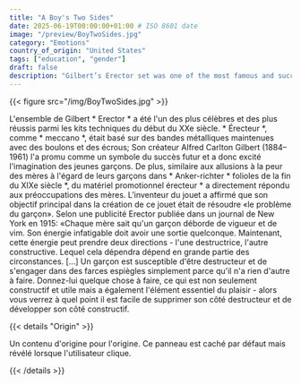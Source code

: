 ```yaml
---
title: "A Boy's Two Sides"
date: 2025-06-19T00:00:00+01:00 # ISO 8601 date
image: "/preview/BoyTwoSides.jpg"
category: "Emotions"
country_of_origin: "United States"
tags: ["education", "gender"]
draft: false
description: "Gilbert’s Erector set was one of the most famous and successful..."
---
```




{{< figure src="/img/BoyTwoSides.jpg" >}}

L'ensemble de Gilbert * Erector * a été l'un des plus célèbres et des plus réussis parmi les kits techniques du début du XXe siècle. * Érecteur *, comme * meccano *, était basé sur des bandes métalliques maintenues avec des boulons et des écrous; Son créateur Alfred Carlton Gilbert (1884–1961) l'a promu comme un symbole du succès futur et a donc excité l'imagination des jeunes garçons. De plus, similaire aux allusions à la peur des mères à l'égard de leurs garçons dans * Anker-richter * folioles de la fin du XIXe siècle *, du matériel promotionnel érecteur * a directement répondu aux préoccupations des mères. L’inventeur du jouet a affirmé que son objectif principal dans la création de ce jouet était de résoudre «le problème du garçon». Selon une publicité Erector publiée dans un journal de New York en 1915:
«Chaque mère sait qu'un garçon déborde de vigueur et de vim. Son énergie infatigable doit avoir une sortie quelconque. Maintenant, cette énergie peut prendre deux directions - l'une destructrice, l'autre constructive. Lequel cela dépendra dépend en grande partie des circonstances. […] Un garçon est susceptible d'être destructeur et de s'engager dans des farces espiègles simplement parce qu'il n'a rien d'autre à faire. Donnez-lui quelque chose à faire, ce qui est non seulement constructif et utile mais a également l'élément essentiel du plaisir - alors vous verrez à quel point il est facile de supprimer son côté destructeur et de développer son côté constructif.

{{< details "Origin" >}}

Un contenu d'origine pour l'origine. Ce panneau est caché par défaut mais révélé lorsque l'utilisateur clique.

{{< /details >}}

